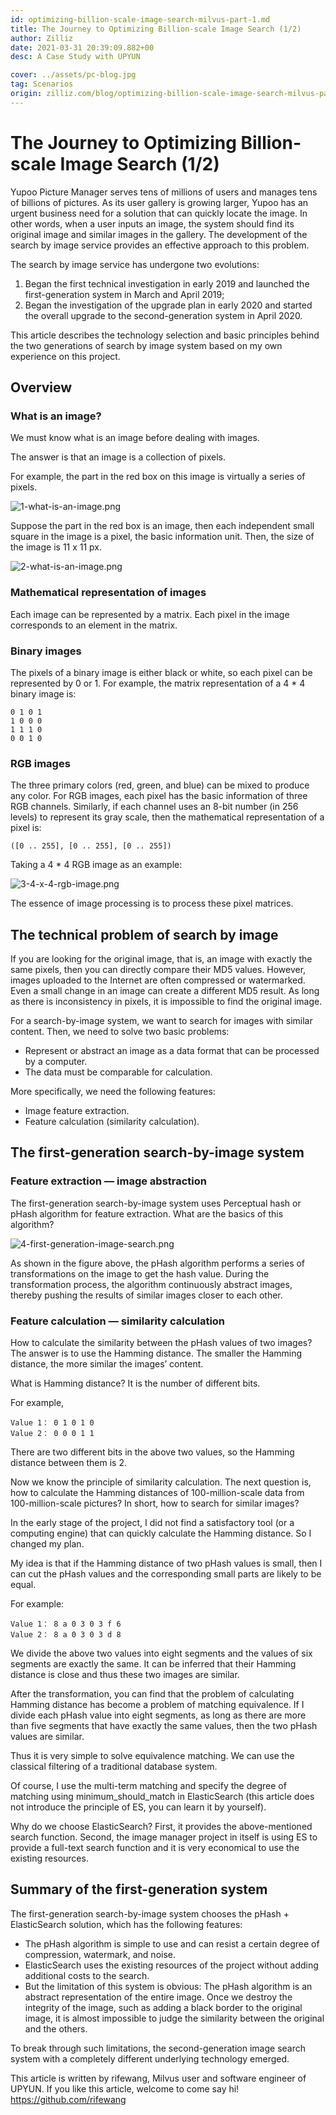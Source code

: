 ```yaml
---
id: optimizing-billion-scale-image-search-milvus-part-1.md
title: The Journey to Optimizing Billion-scale Image Search (1/2)
author: Zilliz
date: 2021-03-31 20:39:09.882+00
desc: A Case Study with UPYUN

cover: ../assets/pc-blog.jpg
tag: Scenarios
origin: zilliz.com/blog/optimizing-billion-scale-image-search-milvus-part-1
---
```


# The Journey to Optimizing Billion-scale Image Search (1/2)

Yupoo Picture Manager serves tens of millions of users and manages tens of billions of pictures. As its user gallery is growing larger, Yupoo has an urgent business need for a solution that can quickly locate the image. In other words, when a user inputs an image, the system should find its original image and similar images in the gallery. The development of the search by image service provides an effective approach to this problem.

The search by image service has undergone two evolutions:

1. Began the first technical investigation in early 2019 and launched the first-generation system in March and April 2019;
2. Began the investigation of the upgrade plan in early 2020 and started the overall upgrade to the second-generation system in April 2020.

This article describes the technology selection and basic principles behind the two generations of search by image system based on my own experience on this project.

## Overview

### What is an image?

We must know what is an image before dealing with images.

The answer is that an image is a collection of pixels.

For example, the part in the red box on this image is virtually a series of pixels.

![1-what-is-an-image.png](https://zilliz-cms.s3.us-west-2.amazonaws.com/1_what_is_an_image_021e0280cc.png)

Suppose the part in the red box is an image, then each independent small square in the image is a pixel, the basic information unit. Then, the size of the image is 11 x 11 px.

![2-what-is-an-image.png](https://zilliz-cms.s3.us-west-2.amazonaws.com/2_what_is_an_image_602a91b4a0.png)

### Mathematical representation of images

Each image can be represented by a matrix. Each pixel in the image corresponds to an element in the matrix.

### Binary images

The pixels of a binary image is either black or white, so each pixel can be represented by 0 or 1.
For example, the matrix representation of a 4 \* 4 binary image is:

    0 1 0 1
    1 0 0 0
    1 1 1 0
    0 0 1 0

### RGB images

The three primary colors (red, green, and blue) can be mixed to produce any color. For RGB images, each pixel has the basic information of three RGB channels. Similarly, if each channel uses an 8-bit number (in 256 levels) to represent its gray scale, then the mathematical representation of a pixel is:

    ([0 .. 255], [0 .. 255], [0 .. 255])

Taking a 4 \* 4 RGB image as an example:

![3-4-x-4-rgb-image.png](https://zilliz-cms.s3.us-west-2.amazonaws.com/3_4_x_4_rgb_image_136cec77ce.png)

The essence of image processing is to process these pixel matrices.

## The technical problem of search by image

If you are looking for the original image, that is, an image with exactly the same pixels, then you can directly compare their MD5 values. However, images uploaded to the Internet are often compressed or watermarked. Even a small change in an image can create a different MD5 result. As long as there is inconsistency in pixels, it is impossible to find the original image.

For a search-by-image system, we want to search for images with similar content. Then, we need to solve two basic problems:

- Represent or abstract an image as a data format that can be processed by a computer.
- The data must be comparable for calculation.

More specifically, we need the following features:

- Image feature extraction.
- Feature calculation (similarity calculation).

## The first-generation search-by-image system

### Feature extraction — image abstraction

The first-generation search-by-image system uses Perceptual hash or pHash algorithm for feature extraction. What are the basics of this algorithm?

![4-first-generation-image-search.png](https://zilliz-cms.s3.us-west-2.amazonaws.com/4_first_generation_image_search_ffd7088158.png)

As shown in the figure above, the pHash algorithm performs a series of transformations on the image to get the hash value. During the transformation process, the algorithm continuously abstract images, thereby pushing the results of similar images closer to each other.

### Feature calculation — similarity calculation

How to calculate the similarity between the pHash values of two images? The answer is to use the Hamming distance. The smaller the Hamming distance, the more similar the images’ content.

What is Hamming distance? It is the number of different bits.

For example,

    Value 1： 0 1 0 1 0
    Value 2： 0 0 0 1 1

There are two different bits in the above two values, so the Hamming distance between them is 2.

Now we know the principle of similarity calculation. The next question is, how to calculate the Hamming distances of 100-million-scale data from 100-million-scale pictures? In short, how to search for similar images?

In the early stage of the project, I did not find a satisfactory tool (or a computing engine) that can quickly calculate the Hamming distance. So I changed my plan.

My idea is that if the Hamming distance of two pHash values is small, then I can cut the pHash values and the corresponding small parts are likely to be equal.

For example:

    Value 1： 8 a 0 3 0 3 f 6
    Value 2： 8 a 0 3 0 3 d 8

We divide the above two values into eight segments and the values of six segments are exactly the same. It can be inferred that their Hamming distance is close and thus these two images are similar.

After the transformation, you can find that the problem of calculating Hamming distance has become a problem of matching equivalence. If I divide each pHash value into eight segments, as long as there are more than five segments that have exactly the same values, then the two pHash values are similar.

Thus it is very simple to solve equivalence matching. We can use the classical filtering of a traditional database system.

Of course, I use the multi-term matching and specify the degree of matching using minimum_should_match in ElasticSearch (this article does not introduce the principle of ES, you can learn it by yourself).

Why do we choose ElasticSearch? First, it provides the above-mentioned search function. Second, the image manager project in itself is using ES to provide a full-text search function and it is very economical to use the existing resources.

## Summary of the first-generation system

The first-generation search-by-image system chooses the pHash + ElasticSearch solution, which has the following features:

- The pHash algorithm is simple to use and can resist a certain degree of compression, watermark, and noise.
- ElasticSearch uses the existing resources of the project without adding additional costs to the search.
- But the limitation of this system is obvious: The pHash algorithm is an abstract representation of the entire image. Once we destroy the integrity of the image, such as adding a black border to the original image, it is almost impossible to judge the similarity between the original and the others.

To break through such limitations, the second-generation image search system with a completely different underlying technology emerged.

This article is written by rifewang, Milvus user and software engineer of UPYUN. If you like this article, welcome to come say hi! https://github.com/rifewang
